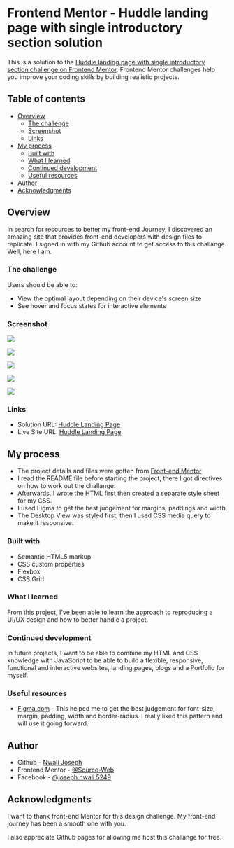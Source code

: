 # Frontend Mentor - Huddle landing page with single introductory section solution

This is a solution to the [Huddle landing page with single introductory section challenge on Frontend Mentor](https://www.frontendmentor.io/challenges/huddle-landing-page-with-a-single-introductory-section-B_2Wvxgi0). Frontend Mentor challenges help you improve your coding skills by building realistic projects. 

## Table of contents

- [Overview](#overview)
  - [The challenge](#the-challenge)
  - [Screenshot](#screenshot)
  - [Links](#links)
- [My process](#my-process)
  - [Built with](#built-with)
  - [What I learned](#what-i-learned)
  - [Continued development](#continued-development)
  - [Useful resources](#useful-resources)
- [Author](#author)
- [Acknowledgments](#acknowledgments)


## Overview
In search for resources to better my front-end Journey, I discovered an amazing site that provides front-end developers with design files to replicate. I signed in with my Github account to get access to this challange. Well, here I am.

### The challenge

Users should be able to:

- View the optimal layout depending on their device's screen size
- See hover and focus states for interactive elements

### Screenshot

![](./screenshot/Desktop1.png)

![](./screenshot/Desktop2.png)

![](./screenshot/Mobile1.png)

![](./screenshot/Mobile2.png)

![](./screenshot/Active_State.png)


### Links

- Solution URL: [Huddle Landing Page](https://www.frontendmentor.io/challenges/nft-preview-card-component-SbdUL_w0U/hub/responsive-nft-product-preview-card-using-css-flex-box-88Fo1Ar5jY)
- Live Site URL: [Huddle Landing Page](https://source-web.github.io/nft-preview-card/)

## My process

- The project details and files were gotten from [Front-end Mentor](https://www.frontendmentor.io)
- I read the README file before starting the project, there I got directives on how to work out the challange.
- Afterwards, I wrote the HTML first then created a separate style sheet for my CSS.
- I used Figma to get the best judgement for margins, paddings and width.
- The Desktop View was styled first, then I used CSS media query to make it responsive.

### Built with

- Semantic HTML5 markup
- CSS custom properties
- Flexbox
- CSS Grid

### What I learned

From this project, I've been able to learn the approach to reproducing a UI/UX design and how to better handle a project.

### Continued development

In future projects, I want to be able to combine my HTML and CSS knowledge with JavaScript to be able to build a flexible, responsive, functional and interactive websites, landing pages, blogs and a Portfolio for myself.

### Useful resources

- [Figma.com](https://figma.com) - This helped me to get the best judgement for font-size, margin, padding, width and border-radius. I really liked this pattern and will use it going forward.

## Author

- Github - [Nwali Joseph](https://github.com/Source-Web)
- Frontend Mentor - [@Source-Web](https://www.frontendmentor.io/profile/Source-Web)
- Facebook - [@joseph.nwali.5249](https://www.facebook.com/joseph.nwali.5249)



## Acknowledgments

I want to thank front-end Mentor for this design challenge. My front-end journey has been a smooth one with you.

I also appreciate Github pages for allowing me host this challange for free.
